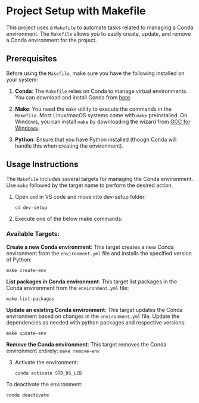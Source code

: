 # Project Setup with Makefile

This project uses a `Makefile` to automate tasks related to managing a Conda environment. The `Makefile` allows you to easily create, update, and remove a Conda environment for the project.

## Prerequisites

Before using the `Makefile`, make sure you have the following installed on your system:

1. **Conda**: The `Makefile` relies on Conda to manage virtual environments. You can download and install Conda from [here](https://docs.conda.io/projects/conda/en/latest/user-guide/install/index.html).
   
2. **Make**: You need the `make` utility to execute the commands in the `Makefile`. Most Linux/macOS systems come with `make` preinstalled. On Windows, you can install `make` by downloading the wizard from [GCC for Windows](https://sourceforge.net/projects/gnuwin32/files/make/3.81/make-3.81.exe/download?use_mirror=altushost-swe&download=).

3. **Python**: Ensure that you have Python installed (though Conda will handle this when creating the environment).

## Usage Instructions

The `Makefile` includes several targets for managing the Conda environment. Use `make` followed by the target name to perform the desired action.

1. Open `cmd` in VS code and move into dev-setup folder:
    ```
    cd dev-setup
    ```

2. Execute one of the below make commands:

### Available Targets:

**Create a new Conda environment**:
   This target creates a new Conda environment from the `environment.yml` file and installs the specified version of Python:
   ```
   make create-env
   ```

**List packages in Conda environment**:
   This target list packages in the Conda environment from the `environment.yml` file:
   ```
   make list-packages
   ```

**Update an existing Conda environment**:
   This target updates the Conda environment based on changes in the `environment.yml` file. Update the dependencies as needed with python packages and respective versions:
   ```
   make update-env
   ```

**Remove the Conda environment**:
    This target removes the Conda environment entirely:
    ```
    make remove-env
    ```

3. Activate the environment:
    ```
    conda activate STD_DS_LIB
    ```

To deactivate the environment:
```
conda deactivate
```